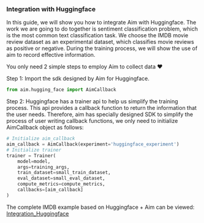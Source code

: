 ### Integration with Huggingface

In this guide, we will show you how to integrate Aim with Huggingface. The work we are going to do together is sentiment classification problem, which is the most common text classification task. We choose the IMDB movie review dataset as an experimental dataset, which classifies movie reviews as positive or negative. During the training process, we will show the use of aim to record effective information.

You only need 2 simple steps to employ Aim to collect data ❤️

Step 1: Import the sdk designed by Aim for Huggingface.

```python
from aim.hugging_face import AimCallback
```

Step 2: Huggingface has a trainer api to help us simplify the training process. This api provides a callback function to return the information that the user needs. Therefore, aim has specially designed SDK to simplify the process of user writing callback functions, we only need to initialize AimCallback object as follows:

```python
# Initialize aim_callback
aim_callback = AimCallback(experiment='huggingface_experiment')
# Initialize trainer
trainer = Trainer(
    model=model,    
    args=training_args,
    train_dataset=small_train_dataset,
    eval_dataset=small_eval_dataset,
    compute_metrics=compute_metrics,
    callbacks=[aim_callback]
)
```

 The complete IMDB example based on Huggingface + Aim can be viewed: [Integration_Huggingface](https://colab.research.google.com/drive/1YJsWXmpmJ8s6K9smqIFT7CnM27yjoPq3?usp=sharing)





